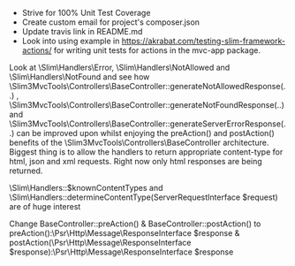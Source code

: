 * Strive for 100% Unit Test Coverage
* Create custom email for project's composer.json
* Update travis link in README.md
* Look into using example in https://akrabat.com/testing-slim-framework-actions/ for writing unit tests for actions in the mvc-app package.

Look at \Slim\Handlers\Error, \Slim\Handlers\NotAllowed and \Slim\Handlers\NotFound and see how 
\Slim3MvcTools\Controllers\BaseController::generateNotAllowedResponse(..) ,
\Slim3MvcTools\Controllers\BaseController::generateNotFoundResponse(..) and 
\Slim3MvcTools\Controllers\BaseController::generateServerErrorResponse(..) 
can be improved upon whilst enjoying the preAction() and postAction() benefits 
of the \Slim3MvcTools\Controllers\BaseController architecture. 
Biggest thing is to allow the handlers to return appropriate content-type 
for html, json and xml requests. Right now only html responses are being returned.

\Slim\Handlers::$knownContentTypes and
\Slim\Handlers::determineContentType(ServerRequestInterface $request) are of huge interest
 
Change BaseController::preAction() & BaseController::postAction() to 
preAction():\Psr\Http\Message\ResponseInterface $response
& postAction(\Psr\Http\Message\ResponseInterface $response):\Psr\Http\Message\ResponseInterface $response
